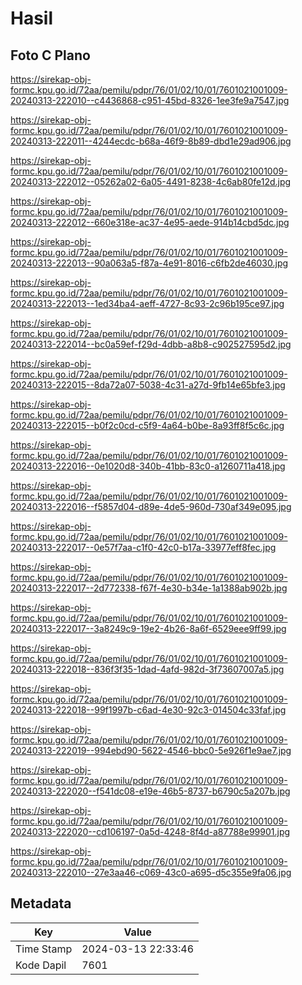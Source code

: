# Hasil

## Foto C Plano

https://sirekap-obj-formc.kpu.go.id/72aa/pemilu/pdpr/76/01/02/10/01/7601021001009-20240313-222010--c4436868-c951-45bd-8326-1ee3fe9a7547.jpg

https://sirekap-obj-formc.kpu.go.id/72aa/pemilu/pdpr/76/01/02/10/01/7601021001009-20240313-222011--4244ecdc-b68a-46f9-8b89-dbd1e29ad906.jpg

https://sirekap-obj-formc.kpu.go.id/72aa/pemilu/pdpr/76/01/02/10/01/7601021001009-20240313-222012--05262a02-6a05-4491-8238-4c6ab80fe12d.jpg

https://sirekap-obj-formc.kpu.go.id/72aa/pemilu/pdpr/76/01/02/10/01/7601021001009-20240313-222012--660e318e-ac37-4e95-aede-914b14cbd5dc.jpg

https://sirekap-obj-formc.kpu.go.id/72aa/pemilu/pdpr/76/01/02/10/01/7601021001009-20240313-222013--90a063a5-f87a-4e91-8016-c6fb2de46030.jpg

https://sirekap-obj-formc.kpu.go.id/72aa/pemilu/pdpr/76/01/02/10/01/7601021001009-20240313-222013--1ed34ba4-aeff-4727-8c93-2c96b195ce97.jpg

https://sirekap-obj-formc.kpu.go.id/72aa/pemilu/pdpr/76/01/02/10/01/7601021001009-20240313-222014--bc0a59ef-f29d-4dbb-a8b8-c902527595d2.jpg

https://sirekap-obj-formc.kpu.go.id/72aa/pemilu/pdpr/76/01/02/10/01/7601021001009-20240313-222015--8da72a07-5038-4c31-a27d-9fb14e65bfe3.jpg

https://sirekap-obj-formc.kpu.go.id/72aa/pemilu/pdpr/76/01/02/10/01/7601021001009-20240313-222015--b0f2c0cd-c5f9-4a64-b0be-8a93ff8f5c6c.jpg

https://sirekap-obj-formc.kpu.go.id/72aa/pemilu/pdpr/76/01/02/10/01/7601021001009-20240313-222016--0e1020d8-340b-41bb-83c0-a1260711a418.jpg

https://sirekap-obj-formc.kpu.go.id/72aa/pemilu/pdpr/76/01/02/10/01/7601021001009-20240313-222016--f5857d04-d89e-4de5-960d-730af349e095.jpg

https://sirekap-obj-formc.kpu.go.id/72aa/pemilu/pdpr/76/01/02/10/01/7601021001009-20240313-222017--0e57f7aa-c1f0-42c0-b17a-33977eff8fec.jpg

https://sirekap-obj-formc.kpu.go.id/72aa/pemilu/pdpr/76/01/02/10/01/7601021001009-20240313-222017--2d772338-f67f-4e30-b34e-1a1388ab902b.jpg

https://sirekap-obj-formc.kpu.go.id/72aa/pemilu/pdpr/76/01/02/10/01/7601021001009-20240313-222017--3a8249c9-19e2-4b26-8a6f-6529eee9ff99.jpg

https://sirekap-obj-formc.kpu.go.id/72aa/pemilu/pdpr/76/01/02/10/01/7601021001009-20240313-222018--836f3f35-1dad-4afd-982d-3f73607007a5.jpg

https://sirekap-obj-formc.kpu.go.id/72aa/pemilu/pdpr/76/01/02/10/01/7601021001009-20240313-222018--99f1997b-c6ad-4e30-92c3-014504c33faf.jpg

https://sirekap-obj-formc.kpu.go.id/72aa/pemilu/pdpr/76/01/02/10/01/7601021001009-20240313-222019--994ebd90-5622-4546-bbc0-5e926f1e9ae7.jpg

https://sirekap-obj-formc.kpu.go.id/72aa/pemilu/pdpr/76/01/02/10/01/7601021001009-20240313-222020--f541dc08-e19e-46b5-8737-b6790c5a207b.jpg

https://sirekap-obj-formc.kpu.go.id/72aa/pemilu/pdpr/76/01/02/10/01/7601021001009-20240313-222020--cd106197-0a5d-4248-8f4d-a87788e99901.jpg

https://sirekap-obj-formc.kpu.go.id/72aa/pemilu/pdpr/76/01/02/10/01/7601021001009-20240313-222010--27e3aa46-c069-43c0-a695-d5c355e9fa06.jpg


## Metadata

| Key        | Value               |
| ---------- | ------------------- |
| Time Stamp | 2024-03-13 22:33:46 |
| Kode Dapil | 7601                |



